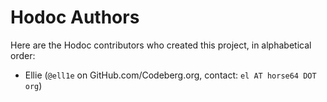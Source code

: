 
Hodoc Authors
=============

Here are the Hodoc contributors who created this project,
in alphabetical order:

- Ellie (`@ell1e` on GitHub.com/Codeberg.org, contact: `el AT horse64 DOT org`)

